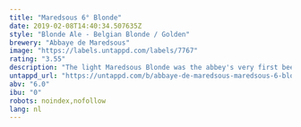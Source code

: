 ```yaml
---
title: "Maredsous 6° Blonde"
date: 2019-02-08T14:40:34.507635Z
style: "Blonde Ale - Belgian Blonde / Golden"
brewery: "Abbaye de Maredsous"
image: "https://labels.untappd.com/labels/7767"
rating: "3.55"
description: "The light Maredsous Blonde was the abbey's very first beer. Nowadays, the monks still drink it daily at lunch.  Maredsous Blonde is a delectable blonde ale with springy fruitiness, soft malting and a slightly dry, gentle-hopped finish. A sparkling nose, complex flavors and a touch of bitterness give this fine ale all of the refreshing qualities of a classic Belgian blonde."
untappd_url: "https://untappd.com/b/abbaye-de-maredsous-maredsous-6-blonde/7767"
abv: "6.0"
ibu: "0"
robots: noindex,nofollow
lang: nl
---
```

